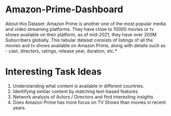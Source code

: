 # Amazon-Prime-Dashboard
About this Dataset: Amazon Prime is another one of the most popular media and video streaming platforms. They have close to 10000 movies or tv shows available on their platform, as of mid-2021, they have over 200M Subscribers globally. This tabular dataset consists of listings of all the movies and tv shows available on Amazon Prime, along with details such as - cast, directors, ratings, release year, duration, etc.*

# Interesting Task Ideas
1) Understanding what content is available in different countries.
2) Identifying similar content by matching text-based features
3) Network analysis of Actors / Directors and find interesting insights
4) Does Amazon Prime has more focus on TV Shows than movies in recent years.

